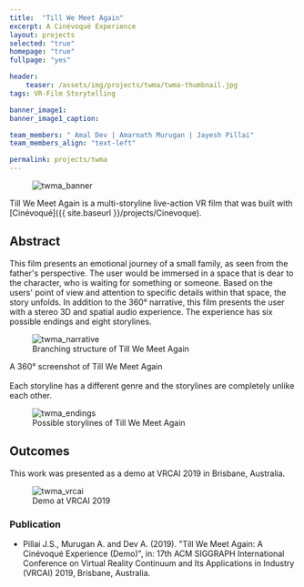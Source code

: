 ```yaml
---
title:  "Till We Meet Again"
excerpt: A Cinévoqué Experience
layout: projects   
selected: "true"
homepage: "true"
fullpage: "yes"

header:
    teaser: /assets/img/projects/twma/twma-thumbnail.jpg
tags: VR-Film Storytelling  

banner_image1:
banner_image1_caption:

team_members: " Amal Dev | Amarnath Murugan | Jayesh Pillai"
team_members_align: "text-left"

permalink: projects/twma
---
```


<figure class="align-center" style="width:100%;">
  <img src="{{ site.url }}{{ site.baseurl }}/assets/img/projects/twma/twma_poster.jpg" alt="twma_banner">
</figure> 


Till We Meet Again is a multi-storyline live-action VR film that was built with [Cinévoqué]({{ site.baseurl }}/projects/Cinevoque).

## Abstract

This film presents an emotional journey of a small family, as seen from the father's perspective. The user would be immersed in a space that is dear to the character, who is waiting for something or someone. Based on the users' point of view and attention to specific details within that space, the story unfolds. In addition to the 360° narrative, this film presents the user with a stereo 3D and spatial audio experience. The experience has six possible endings and eight storylines. 

<figure class="align-center" style="width:100%;">
  <img src="{{ site.url }}{{ site.baseurl }}/assets/img/projects/twma/twma_narrative.jpg" alt="twma_narrative">
  <figcaption>Branching structure of Till We Meet Again</figcaption>
</figure> 


<!-- 360-degree image embed. -->
<div class = "vr_single">
<a-scene loading-screen="dotsColor: white; backgroundColor: #008055;" class = "" embedded vr-mode-ui="enabled: false" style="margin:0px; padding:0px;">
  <!-- 360-degree image. -->
  <a-entity rotation="0 0 0" animation="property: rotation; to: 0 360 0; loop: true; dur: 500000; easing: linear">
        <a-sky class = "ARcarousel" id="image-360" radius="100" rotation="0 -90 0" src="{{ site.baseurl }}/assets/img/projects/twma/360_twma.jpg"></a-sky>
    </a-entity>
</a-scene>
</div>
  <figcaption>A 360° screenshot of Till We Meet Again</figcaption>

<br>
Each storyline has a different genre and the storylines are completely unlike each other. 

<figure class="align-center" style="width:100%;">
  <img src="{{ site.baseurl }}/assets/img/projects/twma/endings.jpg" alt="twma_endings">
  <figcaption>Possible storylines of Till We Meet Again</figcaption>
</figure> 

## Outcomes

This work was presented as a demo at VRCAI 2019 in Brisbane, Australia. 

<figure class="align-center" style="width:100%;">
  <img src="{{ site.url }}{{ site.baseurl }}/assets/img/projects/twma/twma_vrcai.jpg" alt="twma_vrcai">
  <figcaption>Demo at VRCAI 2019</figcaption>
</figure> 

### **Publication**

- Pillai J.S., Murugan A. and Dev A. (2019). "Till We Meet Again: A Cinévoqué Experience (Demo)", in: 17th ACM SIGGRAPH International Conference on Virtual Reality Continuum and Its Applications in Industry (VRCAI) 2019, Brisbane, Australia.



